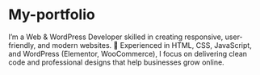 # My-portfolio
I’m a Web &amp; WordPress Developer skilled in creating responsive, user-friendly, and modern websites. 🚀 Experienced in HTML, CSS, JavaScript, and WordPress (Elementor, WooCommerce), I focus on delivering clean code and professional designs that help businesses grow online.
